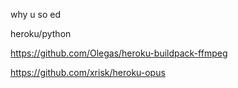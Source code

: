 why u so ed 

heroku/python

https://github.com/Olegas/heroku-buildpack-ffmpeg

https://github.com/xrisk/heroku-opus
